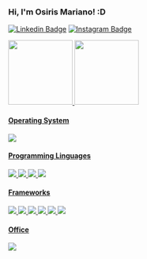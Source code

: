 ### Hi, I'm Osiris Mariano! :D



[![Linkedin Badge](https://img.shields.io/badge/LinkedIn-0077B5?style=for-the-badge&logo=linkedin&logoColor=white&link=https://www.linkedin.com/in/fagnerpsantos/)](https://www.linkedin.com/in/osirismariano/)
[![Instagram Badge](https://img.shields.io/badge/Instagram-E4405F?style=for-the-badge&logo=instagram&logoColor=white&link=https://www.instagram.com/osiris.mariano/)](https://www.instagram.com/osiris.mariano/)

<a href="https://github.com/osirismariano"><img height="130em" src="https://github-readme-stats.vercel.app/api?username=osirismariano&show_icons=true&theme=whitek&include_all_commits=true&count_private=true"/>
<img height="130em" src="https://github-readme-stats.vercel.app/api/top-langs/?username=osirismariano&layout=compact&langs_count=7&theme=white"/>
  
  
#### Operating System
<img src="https://img.shields.io/badge/Ubuntu-E95420?style=for-the-badge&logo=ubuntu&logoColor=white">

#### Programming Linguages
<img src="https://img.shields.io/badge/HTML5-orange?style=for-the-badge&logo=html5&logoColor=white">  <img src="https://img.shields.io/badge/CSS3-blue?style=for-the-badge&logo=css3&logoColor=white">  <img src="https://img.shields.io/badge/JavaScript-323330?style=for-the-badge&logo=javascript&logoColor=F7DF1E"> <img src="https://img.shields.io/badge/Ruby-CC342D?style=for-the-badge&logo=ruby&logoColor=white"> 
  
#### Frameworks 
<img src="https://img.shields.io/badge/Git-F05032?style=for-the-badge&logo=git&logoColor=white"> <img src="https://img.shields.io/badge/Docker-2CA5E0?style=for-the-badge&logo=docker&logoColor=white"> <img src="https://img.shields.io/badge/Ruby_on_Rails-CC0000?style=for-the-badge&logo=ruby-on-rails&logoColor=white"> <img src="https://img.shields.io/badge/React-20232A?style=for-the-badge&logo=react&logoColor=61DAFB"> <img src="https://img.shields.io/badge/Node.js-339933?style=for-the-badge&logo=nodedotjs&logoColor=white"> <img src="https://img.shields.io/badge/npm-CB3837?style=for-the-badge&logo=npm&logoColor=white">

#### Office
<img src="https://img.shields.io/badge/Notion-000000?style=for-the-badge&logo=notion&logoColor=white"> 



